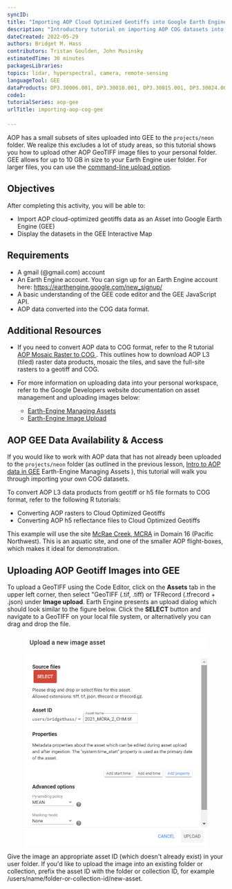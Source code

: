 ```yaml
---
syncID: 
title: "Importing AOP Cloud Optimized Geotiffs into Google Earth Engine"
description: "Introductory tutorial on importing AOP COG datasets into GEE."
dateCreated: 2022-05-29
authors: Bridget M. Hass
contributors: Tristan Goulden, John Musinsky
estimatedTime: 30 minutes
packagesLibraries: 
topics: lidar, hyperspectral, camera, remote-sensing
languageTool: GEE
dataProducts: DP3.30006.001, DP3.30010.001, DP3.30015.001, DP3.30024.001, DP3.30025.001
code1: 
tutorialSeries: aop-gee
urlTitle: importing-aop-cog-gee

---
```


AOP has a small subsets of sites uploaded into GEE to the `projects/neon` folder. We realize this excludes a lot of study areas, so this tutorial shows you how to upload other AOP GeoTIFF image files to your personal folder. GEE allows for up to 10 GB in size to your Earth Engine user folder. For larger files, you can use the <a href="https://developers.google.com/earth-engine/guides/command_line#upload" target="_blank"> command-line upload option</a>.

<div id="ds-objectives" markdown="1">

## Objectives
After completing this activity, you will be able to:
 * Import AOP cloud-optimized geotiffs data as an Asset into Google Earth Engine (GEE)
 * Display the datasets in the GEE Interactive Map

## Requirements
 * A gmail (@gmail.com) account
 * An Earth Engine account. You can sign up for an Earth Engine account here: https://earthengine.google.com/new_signup/
 * A basic understanding of the GEE code editor and the GEE JavaScript API.
 * AOP data converted into the COG data format. 

## Additional Resources

 * If you need to convert AOP data to COG format, refer to the R tutorial <a href="" target="_blank"> AOP Mosaic Raster to COG </a>. This outlines how to download AOP L3 (tiled) raster data products, mosaic the tiles, and save the full-site rasters to a geotiff and COG.

 * For more information on uploading data into your personal workspace, refer to the Google Developers website documentation on asset management and uploading images below:
   - <a href="https://developers.google.com/earth-engine/guides/asset_manager" target="_blank"> Earth-Engine Managing Assets </a>
   - <a href="https://developers.google.com/earth-engine/guides/image_upload" target="_blank"> Earth-Engine Image Upload </a>

</div>

## AOP GEE Data Availability & Access

If you would like to work with AOP data that has not already been uploaded to the `projects/neon` folder (as outlined in the previous lesson, <a href="https://www.neonscience.org/resources/learning-hub/tutorials/intro-aop-gee-tutorial" target="_blank">Intro to AOP data in GEE</a> Earth-Engine Managing Assets </a>), this tutorial will walk you through importing your own COG datasets. 

To convert AOP L3 data products from geotiff or h5 file formats to COG format, refer to the following R tutorials:
* Converting AOP rasters to Cloud Optimized Geotiffs
* Converting AOP h5 reflectance files to Cloud Optimized Geotiffs

This example will use the site <a href="https://www.neonscience.org/field-sites/mcra" target="_blank">McRae Creek, MCRA</a> in Domain 16 (Pacific Northwest). This is an aquatic site, and one of the smaller AOP flight-boxes, which makes it ideal for demonstration.

## Uploading AOP Geotiff Images into GEE

To upload a GeoTIFF using the Code Editor, click on the **Assets** tab in the upper left corner, then select "GeoTIFF (.tif, .tiff) or TFRecord (.tfrecord + .json) under **Image upload**. Earth Engine presents an upload dialog which should look similar to the figure below. Click the **SELECT** button and navigate to a GeoTIFF on your local file system, or alternatively you can drag and drop the file.

<figure>
	<a href="https://developers.google.com/earth-engine/images/Code_editor_diagram.png">
	<img src="https://raw.githubusercontent.com/NEONScience/NEON-Data-Skills/main/graphics/aop-gee/1b_upload_assets/upload_new_image_asset.png" alt="Upload New Image Asset Window."></a>
</figure>

Give the image an appropriate asset ID (which doesn't already exist) in your user folder. If you'd like to upload the image into an existing folder or collection, prefix the asset ID with the folder or collection ID, for example /users/name/folder-or-collection-id/new-asset.



